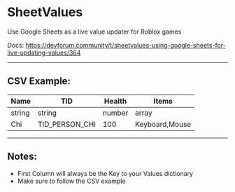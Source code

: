 # SheetValues
Use Google Sheets as a live value updater for Roblox games

Docs: https://devforum.community/t/sheetvalues-using-google-sheets-for-live-updating-values/364

___
## CSV Example:
| Name  | TID | Health | Items |
| ------------- | ------------- | ------------- | ------------- |
| string  | string | number | array |
| Chi  | TID_PERSON_CHI  | 100 | Keyboard,Mouse |
___
## Notes:
* First Column will always be the Key to your Values dictionary
* Make sure to follow the CSV example

